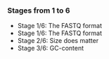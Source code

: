 ### Stages from 1 to 6

* Stage 1/6: The FASTQ format
* Stage 1/6: The FASTQ format
* Stage 2/6: Size does matter
* Stage 3/6: GC-content
